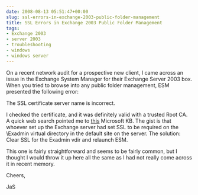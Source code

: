 ```yaml
---
date: 2008-08-13 05:51:47+00:00
slug: ssl-errors-in-exchange-2003-public-folder-management
title: SSL Errors in Exchange 2003 Public Folder Management
tags:
- Exchange 2003
- server 2003
- troubleshooting
- windows
- windows server
---
```


On a recent network audit for a prospective new client, I came across an issue in the Exchange System Manager for their Exchange Server 2003 box. When you tried to browse into any public folder management, ESM presented the following error:

The SSL certificate server name is incorrect.<!-- more -->

I checked the certificate, and it was definitely valid with a trusted Root CA. A quick web search pointed me to [this](http://support.microsoft.com/kb/324345) Microsoft KB. The gist is that whoever set up the Exchange server had set SSL to be required on the \Exadmin virtual directory in the default site on the server. The solution: Clear SSL for the Exadmin vdir and relaunch ESM.

This one is fairly straightforward and seems to be fairly common, but I thought I would throw it up here all the same as I had not really come across it in recent memory.

Cheers,

JaS
